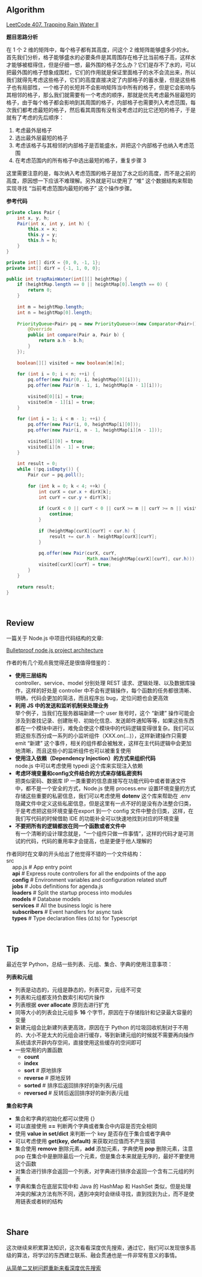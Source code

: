 ## Algorithm

[LeetCode 407. Trapping Rain Water II](https://leetcode.com/problems/trapping-rain-water-ii/submissions/)

**题目思路分析**<br>

在 1 个 2 维的矩阵中，每个格子都有其高度，问这个 2 维矩阵能够盛多少的水。首先我们分析，格子能够盛水的必要条件是其周围存在格子比当前格子高，这样水才能够被框得住，但是仔细一想，最外围的格子怎么办？它们是存不了水的，可以把最外围的格子想象成围栏，它们的作用就是保证里面格子的水不会流出来，所以我们就得先考虑这些格子，它们的高度直接决定了内部格子的蓄水量，但是这些格子也有局部性，一个格子的长短并不会影响矩阵当中所有的格子，但是它会影响与其相邻的格子，那么我们就需要有一个考虑的顺序，那就是优先考虑最外层最短的格子，由于每个格子都会影响到其周围的格子，内部格子也需要列入考虑范围，每次我们都考虑最短的格子，然后看其周围有没有没考虑过的比它还短的格子，于是就有了考虑的先后顺序：
1. 考虑最外层格子
2. 选出最外层最短的格子
3. 考虑该格子与其相邻的内部格子是否能盛水，并把这个内部格子也纳入考虑范围
4. 在考虑范围内的所有格子中选出最短的格子，重复步骤 3

这里需要注意的是，每次纳入考虑范围的格子是加了水之后的高度，而不是之前的高度，原因想一下应该不难理解。另外就是可以使用了 “堆” 这个数据结构来帮助实现寻找 “当前考虑范围内最短的格子” 这个操作步骤。

**参考代码**
```java
private class Pair {
    int x, y, h;
    Pair(int x, int y, int h) {
        this.x = x;
        this.y = y;
        this.h = h;
    }
}

private int[] dirX = {0, 0, -1, 1};
private int[] dirY = {-1, 1, 0, 0};

public int trapRainWater(int[][] heightMap) {
    if (heightMap.length == 0 || heightMap[0].length == 0) {
        return 0;
    }
    
    int m = heightMap.length;
    int n = heightMap[0].length;
    
    PriorityQueue<Pair> pq = new PriorityQueue<>(new Comparator<Pair>() {
        @Override
        public int compare(Pair a, Pair b) {
            return a.h - b.h;
        }
    });
    
    boolean[][] visited = new boolean[m][n];
    
    for (int i = 0; i < n; ++i) {
        pq.offer(new Pair(0, i, heightMap[0][i]));
        pq.offer(new Pair(m - 1, i, heightMap[m - 1][i]));
        
        visited[0][i] = true;
        visited[m - 1][i] = true;
    }
    
    for (int i = 1; i < m - 1; ++i) {
        pq.offer(new Pair(i, 0, heightMap[i][0]));
        pq.offer(new Pair(i, n - 1, heightMap[i][n - 1]));
        
        visited[i][0] = true;
        visited[i][n - 1] = true;
    }
    
    int result = 0;
    while (!pq.isEmpty()) {
        Pair cur = pq.poll();
        
        for (int k = 0; k < 4; ++k) {
            int curX = cur.x + dirX[k];
            int curY = cur.y + dirY[k];
            
            if (curX < 0 || curY < 0 || curX >= m || curY >= n || visited[curX][curY]) {
                continue;
            }
            
            if (heightMap[curX][curY] < cur.h) {
                result += cur.h - heightMap[curX][curY];
            }
            
            pq.offer(new Pair(curX, curY, 
                              Math.max(heightMap[curX][curY], cur.h)));
            visited[curX][curY] = true;
        }
    }
    
    return result;
}
```

<br>

## Review
一篇关于 Node.js 中项目代码结构的文章:<br>

[Bulletproof node.js project architecture](https://dev.to/santypk4/bulletproof-node-js-project-architecture-4epf?utm_source=mybridge&utm_medium=blog&utm_campaign=read_more)

作者的有几个观点我觉得还是很值得借鉴的：
* **使用三层结构**<br>
  controller、service、model 分别处理 REST 请求、逻辑处理、以及数据库操作，这样的好处是 controller 中不会有逻辑操作，每个函数的任务都很清晰、明确，代码会更加的简洁，而且程序出 bug，定位问题也会更高效
* **利用 JS 中的发送和监听机制来处理业务**<br>
  举个例子，当我们在服务器端新建一个 user 账号时，这个 “新建” 操作可能会涉及到查找记录、创建账号、初始化信息、发送邮件通知等等，如果这些东西都在一个模块中进行，难免会使这个模块中的代码逻辑变得很复杂。我们可以把这些东西分成一系列的小监听组件（XXX.on(...)），这样新建操作只需要 emit “新建” 这个事件，相关的组件都会被触发，这样在主代码逻辑中会更加地清晰，而且这些小的监听组件也可以被重复使用
* **使用注入依赖（Dependency Injection）的方式来组织代码**<br>
  node.js 中可以考虑使用 typedi 这个库来实现注入依赖
* **考虑环境变量和config文件结合的方式来存储私密资料**<br>
  把类似密码、数据库 IP 一类重要的信息直接写在功能代码中或者普通文件中，都不是一个安全的方式，Node.js 使用 process.env 设置环境变量的方式存储这些重要的私密信息，我们可以考虑使用 **dotenv** 这个库来帮助在 .env 隐藏文件中定义这些私密信息，但是这里有一点不好的是没有办法整合归类，于是考虑把这些环境变量在export 到一个 config 文件中整合归类，这样，在我们写代码的时候借助 IDE 的功能补全可以快速地找到对应的环境变量
* **不要把所有的逻辑都放在同一个函数或者文件中** <br>
  有一个清晰的设计理念就是，“一个组件只做一件事情”，这样的代码才是可测试的代码，代码的重用率才会提高，也是更便于他人理解的

作者同时在文章的开头给出了他觉得不错的一个文件结构：<br>
src<br>
&nbsp; &nbsp; app.js          # App entry point<br>
&nbsp; &nbsp; **api**             # Express route controllers for all the endpoints of the app<br>
&nbsp; &nbsp; **config**          # Environment variables and configuration related stuff<br>
&nbsp; &nbsp; **jobs**            # Jobs definitions for agenda.js<br>
&nbsp; &nbsp; **loaders**         # Split the startup process into modules<br>
&nbsp; &nbsp; **models**          # Database models<br>
&nbsp; &nbsp; **services**        # All the business logic is here<br>
&nbsp; &nbsp; **subscribers**     # Event handlers for async task<br>
&nbsp; &nbsp; **types**           # Type declaration files (d.ts) for Typescript
  

<br>

## Tip
最近在学 Python，总结一些列表、元组、集合、字典的使用注意事项：

**列表和元组**
* 列表是动态的，元组是静态的，列表可变，元组不可变
* 列表和元组都支持负数索引和切片操作
* 列表根据 **over allocate** 原则去进行扩充
* 同等大小的列表会比元组多 **16** 个字节，原因在于存储指针和记录最大容量的变量
* 新建元组会比新建列表更高效，原因在于 Python 的垃圾回收机制对于不用的、大小不是太大的元组会进行缓存，等到新建元组的时候就不需要再向操作系统请求开辟内存空间，直接使用这些缓存的空间即可
* 一些常用的内置函数
    * **count**
    * **index**
    * **sort**          # 原地排序
    * **reverse**       # 原地反转
    * **sorted**        # 排序后返回排序好的新列表/元组
    * **reversed**      # 反转后返回排序好的新列表/元组

**集合和字典**
* 集合和字典的初始化都可以使用 {}
* 可以直接使用 **==** 判断两个字典或者集合中内容是否完全相同
* 使用 **value in set/dict** 来判断一个 key 是否存在于集合或者字典中
* 可以考虑使用 **get(key, default)** 来获取对应值而不产生报错
* 集合使用 **remove** 删除元素，**add** 添加元素，字典使用 **pop** 删除元素，注意 pop   在集合中是删除最后一个元素，但是集合本来就是无序的，最好不要使用这个函数
* 对集合进行排序会返回一个列表，对字典进行排序会返回一个含有二元组的列表
* 字典和集合在底层实现中和 Java 的 HashMap 和 HashSet 类似，但是处理冲突的解决方法有所不同，遇到冲突时会继续寻找，直到找到为止，而不是使用链表或者树的结构
<br>

## Share

这次继续来积累算法知识，这次看看深度优先搜索，通过它，我们可以发现很多高级的算法，将学过的东西建立联系、融会贯通也是一件非常有意义的事情。

[从简单二叉树问题重新来看深度优先搜索](./从简单二叉树问题重新来看深度优先搜索)
